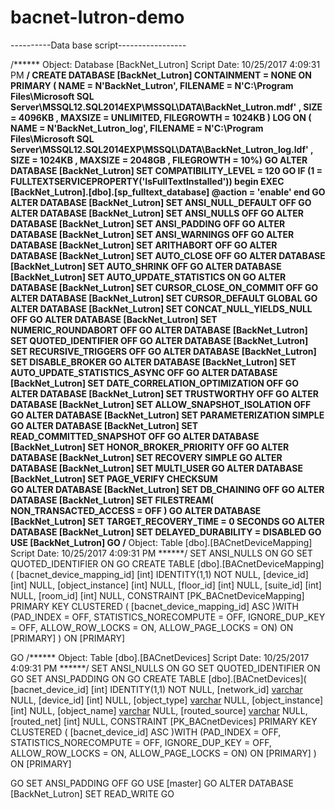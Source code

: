 # bacnet-lutron-demo

----------Data base script-----------------

/****** Object:  Database [BackNet_Lutron]    Script Date: 10/25/2017 4:09:31 PM ******/
CREATE DATABASE [BackNet_Lutron]
 CONTAINMENT = NONE
 ON  PRIMARY 
( NAME = N'BackNet_Lutron', FILENAME = N'C:\Program Files\Microsoft SQL Server\MSSQL12.SQL2014EXP\MSSQL\DATA\BackNet_Lutron.mdf' , SIZE = 4096KB , MAXSIZE = UNLIMITED, FILEGROWTH = 1024KB )
 LOG ON 
( NAME = N'BackNet_Lutron_log', FILENAME = N'C:\Program Files\Microsoft SQL Server\MSSQL12.SQL2014EXP\MSSQL\DATA\BackNet_Lutron_log.ldf' , SIZE = 1024KB , MAXSIZE = 2048GB , FILEGROWTH = 10%)
GO
ALTER DATABASE [BackNet_Lutron] SET COMPATIBILITY_LEVEL = 120
GO
IF (1 = FULLTEXTSERVICEPROPERTY('IsFullTextInstalled'))
begin
EXEC [BackNet_Lutron].[dbo].[sp_fulltext_database] @action = 'enable'
end
GO
ALTER DATABASE [BackNet_Lutron] SET ANSI_NULL_DEFAULT OFF 
GO
ALTER DATABASE [BackNet_Lutron] SET ANSI_NULLS OFF 
GO
ALTER DATABASE [BackNet_Lutron] SET ANSI_PADDING OFF 
GO
ALTER DATABASE [BackNet_Lutron] SET ANSI_WARNINGS OFF 
GO
ALTER DATABASE [BackNet_Lutron] SET ARITHABORT OFF 
GO
ALTER DATABASE [BackNet_Lutron] SET AUTO_CLOSE OFF 
GO
ALTER DATABASE [BackNet_Lutron] SET AUTO_SHRINK OFF 
GO
ALTER DATABASE [BackNet_Lutron] SET AUTO_UPDATE_STATISTICS ON 
GO
ALTER DATABASE [BackNet_Lutron] SET CURSOR_CLOSE_ON_COMMIT OFF 
GO
ALTER DATABASE [BackNet_Lutron] SET CURSOR_DEFAULT  GLOBAL 
GO
ALTER DATABASE [BackNet_Lutron] SET CONCAT_NULL_YIELDS_NULL OFF 
GO
ALTER DATABASE [BackNet_Lutron] SET NUMERIC_ROUNDABORT OFF 
GO
ALTER DATABASE [BackNet_Lutron] SET QUOTED_IDENTIFIER OFF 
GO
ALTER DATABASE [BackNet_Lutron] SET RECURSIVE_TRIGGERS OFF 
GO
ALTER DATABASE [BackNet_Lutron] SET  DISABLE_BROKER 
GO
ALTER DATABASE [BackNet_Lutron] SET AUTO_UPDATE_STATISTICS_ASYNC OFF 
GO
ALTER DATABASE [BackNet_Lutron] SET DATE_CORRELATION_OPTIMIZATION OFF 
GO
ALTER DATABASE [BackNet_Lutron] SET TRUSTWORTHY OFF 
GO
ALTER DATABASE [BackNet_Lutron] SET ALLOW_SNAPSHOT_ISOLATION OFF 
GO
ALTER DATABASE [BackNet_Lutron] SET PARAMETERIZATION SIMPLE 
GO
ALTER DATABASE [BackNet_Lutron] SET READ_COMMITTED_SNAPSHOT OFF 
GO
ALTER DATABASE [BackNet_Lutron] SET HONOR_BROKER_PRIORITY OFF 
GO
ALTER DATABASE [BackNet_Lutron] SET RECOVERY SIMPLE 
GO
ALTER DATABASE [BackNet_Lutron] SET  MULTI_USER 
GO
ALTER DATABASE [BackNet_Lutron] SET PAGE_VERIFY CHECKSUM  
GO
ALTER DATABASE [BackNet_Lutron] SET DB_CHAINING OFF 
GO
ALTER DATABASE [BackNet_Lutron] SET FILESTREAM( NON_TRANSACTED_ACCESS = OFF ) 
GO
ALTER DATABASE [BackNet_Lutron] SET TARGET_RECOVERY_TIME = 0 SECONDS 
GO
ALTER DATABASE [BackNet_Lutron] SET DELAYED_DURABILITY = DISABLED 
GO
USE [BackNet_Lutron]
GO
/****** Object:  Table [dbo].[BACnetDeviceMapping]    Script Date: 10/25/2017 4:09:31 PM ******/
SET ANSI_NULLS ON
GO
SET QUOTED_IDENTIFIER ON
GO
CREATE TABLE [dbo].[BACnetDeviceMapping](
	[bacnet_device_mapping_id] [int] IDENTITY(1,1) NOT NULL,
	[device_id] [int] NULL,
	[object_instance] [int] NULL,
	[floor_id] [int] NULL,
	[suite_id] [int] NULL,
	[room_id] [int] NULL,
 CONSTRAINT [PK_BACnetDeviceMapping] PRIMARY KEY CLUSTERED 
(
	[bacnet_device_mapping_id] ASC
)WITH (PAD_INDEX = OFF, STATISTICS_NORECOMPUTE = OFF, IGNORE_DUP_KEY = OFF, ALLOW_ROW_LOCKS = ON, ALLOW_PAGE_LOCKS = ON) ON [PRIMARY]
) ON [PRIMARY]

GO
/****** Object:  Table [dbo].[BACnetDevices]    Script Date: 10/25/2017 4:09:31 PM ******/
SET ANSI_NULLS ON
GO
SET QUOTED_IDENTIFIER ON
GO
SET ANSI_PADDING ON
GO
CREATE TABLE [dbo].[BACnetDevices](
	[bacnet_device_id] [int] IDENTITY(1,1) NOT NULL,
	[network_id] [varchar](100) NULL,
	[device_id] [int] NULL,
	[object_type] [varchar](500) NULL,
	[object_instance] [int] NULL,
	[object_name] [varchar](500) NULL,
	[routed_source] [varchar](100) NULL,
	[routed_net] [int] NULL,
 CONSTRAINT [PK_BACnetDevices] PRIMARY KEY CLUSTERED 
(
	[bacnet_device_id] ASC
)WITH (PAD_INDEX = OFF, STATISTICS_NORECOMPUTE = OFF, IGNORE_DUP_KEY = OFF, ALLOW_ROW_LOCKS = ON, ALLOW_PAGE_LOCKS = ON) ON [PRIMARY]
) ON [PRIMARY]

GO
SET ANSI_PADDING OFF
GO
USE [master]
GO
ALTER DATABASE [BackNet_Lutron] SET  READ_WRITE 
GO
